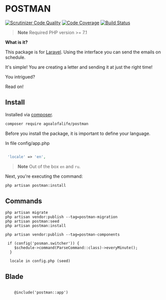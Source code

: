 # POSTMAN

[![Scrutinizer Code Quality](https://scrutinizer-ci.com/g/agoalofalife/postman/badges/quality-score.png?b=master)](https://scrutinizer-ci.com/g/agoalofalife/postman/?branch=master)
[![Code Coverage](https://scrutinizer-ci.com/g/agoalofalife/postman/badges/coverage.png?b=master)](https://scrutinizer-ci.com/g/agoalofalife/postman/?branch=master)
[![Build Status](https://scrutinizer-ci.com/g/agoalofalife/postman/badges/build.png?b=master)](https://scrutinizer-ci.com/g/agoalofalife/postman/build-status/master)

> **Note** Required PHP version >= 7.1 

**What is it?** 

This package is for [Laravel](laravel.com). Using the interface you can send the emails on schedule.

It's simple! You are creating a letter and sending it at just the right time!

You intrigued?

Read on!

## Install
Installed via [composer](https://getcomposer.org/).

```bash
composer require agoalofalife/postman

```
Before you install the package, it is important to define your language.

In file config/app.php

```php

 'locale' => 'en',
```
> **Note** Out of the box `en` and `ru`.

Next, you're executing the command:

```bash
php artisan postman:install
```

## Commands

```
php artisan migrate
php artisan vendor:publish --tag=postman-migration   
php artisan postman:seed 
php artisan postman:install 

php artisan vendor:publish --tag=postman-components

 if (config('posman.switcher')) {
    $schedule->command(ParseCommand::class)->everyMinute();
  }
  
  locale in config.php (seed)
```

## Blade


```

    @include('postman::app')

```
